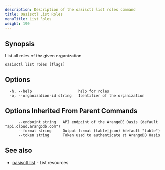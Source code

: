 ```yaml
---
description: Description of the oasisctl list roles command
title: Oasisctl List Roles
menuTitle: List Roles
weight: 190
---
```

## Synopsis
List all roles of the given organization

```
oasisctl list roles [flags]
```

## Options
```
  -h, --help                     help for roles
  -o, --organization-id string   Identifier of the organization
```

## Options Inherited From Parent Commands
```
      --endpoint string   API endpoint of the ArangoDB Oasis (default "api.cloud.arangodb.com")
      --format string     Output format (table|json) (default "table")
      --token string      Token used to authenticate at ArangoDB Oasis
```

## See also
* [oasisctl list](_index.md)	 - List resources

